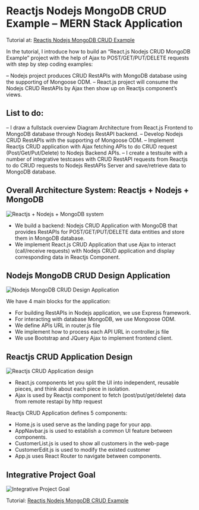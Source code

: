 # Reactjs Nodejs MongoDB CRUD Example – MERN Stack Application

Tutorial at: [Reactjs Nodejs MongoDB CRUD Example](https://loizenai.com/reactjs-nodejs-mongodb-crud/)

In the tutorial, I introduce how to build an “React.js Nodejs CRUD MongoDB Example” project with the help of Ajax to POST/GET/PUT/DELETE requests with step by step coding examples:

– Nodejs project produces CRUD RestAPIs with MongoDB database using the supporting of Mongoose ODM.
– React.js project will consume the Nodejs CRUD RestAPIs by Ajax then show up on Reactjs component’s views.

## List to do:

– I draw a fullstack overview Diagram Architecture from React.js Frontend to MongoDB database through Nodejs RestAPI backend.
– Develop Nodejs CRUD RestAPIs with the supporting of Mongoose ODM.
– Implement Reactjs CRUD application with Ajax fetching APIs to do CRUD request (Post/Get/Put/Delete) to Nodejs Backend APIs.
– I create a testsuite with a number of integrative testcases with CRUD RestAPI requests from Reactjs to do CRUD requests to Nodejs RestAPIs Server and save/retrieve data to MongoDB database.

## Overall Architecture System: Reactjs + Nodejs + MongoDB

![Reactjs + Nodejs + MongoDB system](https://loizenai.com/wp-content/uploads/2020/11/React.js-Nodejs-MongoDB-Diagram-Architecture.png)

- We build a backend: Nodejs CRUD Application with MongoDB that provides RestAPIs for POST/GET/PUT/DELETE data entities and store them in MongoDB database.
- We implement React.js CRUD Application that use Ajax to interact (call/receive requests) with Nodejs CRUD application and display corresponding data in Reactjs Component.

## Nodejs MongoDB CRUD Design Application

![Nodejs MongoDB CRUD Design Application](https://loizenai.com/wp-content/uploads/2020/11/Nodejs-MongoDB-CRUD-Example.png)

We have 4 main blocks for the application:

- For building RestAPIs in Nodejs application, we use Express framework.
- For interacting with database MongoDB, we use Mongoose ODM.
- We define APIs URL in router.js file
- We implement how to process each API URL in controller.js file
- We use Bootstrap and JQuery Ajax to implement frontend client.

## Reactjs CRUD Application Design

![Reactjs CRUD Application design](https://loizenai.com/wp-content/uploads/2020/11/Reactjs-CRUD-RestAPI-Application-Frontend-Architecture-Diagram-4.png)

- React.js components let you split the UI into independent, reusable pieces, and think about each piece in isolation.
- Ajax is used by Reactjs component to fetch (post/put/get/delete) data from remote restapi by http request

Reactjs CRUD Application defines 5 components:

- Home.js is used serve as the landing page for your app.
- AppNavbar.js is used to establish a common UI feature between components.
- CustomerList.js is used to show all customers in the web-page
- CustomerEdit.js is used to modify the existed customer
- App.js uses React Router to navigate between components.

## Integrative Project Goal

![Integrative Project Goal](https://loizenai.com/wp-content/uploads/2020/11/Project-Goal-Customer-List-3.png)

Tutorial: [Reactjs Nodejs MongoDB CRUD Example](https://loizenai.com/reactjs-nodejs-mongodb-crud/)
